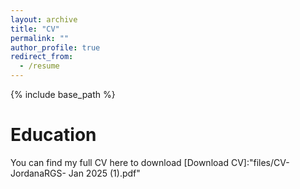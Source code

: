 ```yaml
---
layout: archive
title: "CV"
permalink: ""
author_profile: true
redirect_from:
  - /resume
---
```


{% include base_path %}

Education
======
You can find my full CV here to download 
[Download CV]:"files/CV-JordanaRGS- Jan 2025 (1).pdf"
